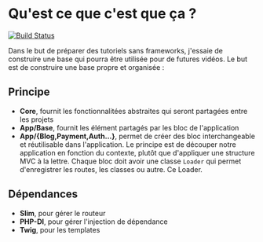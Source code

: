 # Qu'est ce que c'est que ça ?

[![Build Status](https://travis-ci.org/Grafikart/PeuChePeu-Framework.svg?branch=master)](https://travis-ci.org/Grafikart/PeuChePeu-Framework)

Dans le but de préparer des tutoriels sans frameworks, j'essaie de construire une base qui pourra être utilisée pour 
de futures vidéos. Le but est de construire une base propre et organisée : 

## Principe

- **Core**, fournit les fonctionnalitées abstraites qui seront partagées entre les projets
- **App/Base**, fournit les élément partagés par les bloc de l'application
- **App/{Blog,Payment,Auth...}**, permet de créer des bloc interchangeable et réutilisable dans l'application. Le 
principe est de découper notre application en fonction du contexte, plutôt que d'appliquer une structure MVC à la 
lettre. Chaque bloc doit avoir une classe `Loader` qui permet d'enregistrer les routes, les classes ou autre. Ce 
Loader.

## Dépendances

- **Slim**, pour gérer le routeur
- **PHP-DI**, pour gérer l'injection de dépendance
- **Twig**, pour les templates